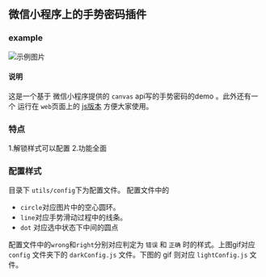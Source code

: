 ## 微信小程序上的手势密码插件
### example
![示例图片](./gesturePassword.gif)

#### 说明
这是一个基于 微信小程序提供的 `canvas` api写的手势密码的demo 。此外还有一个 运行在 `web`页面上的 [js版本](https://github.com/a932455223/gesturePassword) 方便大家使用。

### 特点
1.解锁样式可以配置
2.功能全面

### 配置样式
目录下 `utils/config`下为配置文件。
配置文件中的
- `circle`对应图片中的空心圆环。
- `line`对应手势滑动过程中的线条。
- `dot` 对应选中状态下中间的圆点

配置文件中的`wrong`和`right`分别对应判定为 `错误` 和 `正确` 时的样式。上图gif对应 `config` 文件夹下的 `darkConfig.js` 文件。下图的 gif 则对应 `lightConfig.js` 文件。
